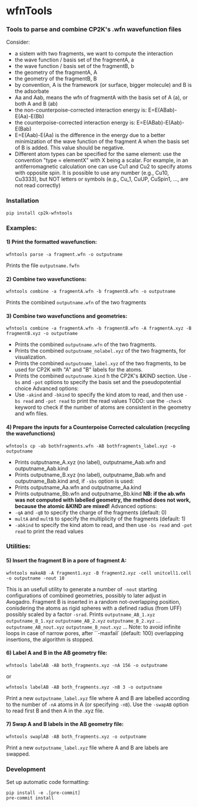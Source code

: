 # wfnTools
### Tools to parse and combine CP2K's .wfn wavefunction files

Consider:
* a sistem with two fragments, we want to compute the interaction
* the wave function / basis set of the fragmentA, a
* the wave function / basis set of the fragmentB, b
* the geometry of the fragmentA, A
* the geometry of the fragmentB, B
* by convention, A is the framework (or surface, bigger molecule) and B is the adsorbate
* Aa and Aab, means the wfn of fragmentA with the basis set of A (a), or both A and B (ab)
* the non-counterpoise-corrected interaction energy is: E=E(ABab)-E(Aa)-E(Bb)
* the counterpoise-corrected interaction energy is: E=E(ABab)-E(Aab)-E(Bab)
* E=E(Aab)-E(Aa) is the difference in the energy due to a better minimization of the wave function of the fragment A when the basis set of B is added. This value should be negative.
* Different atom types can be specified for the same element: use the convention "type = elementX" with X being a scalar. For example, in an antiferromagnetic calculation one can use Cu1 and Cu2 to specify atoms with opposite spin. It is possible to use any number (e.g., Cu10, Cu3333), but NOT letters or symbols (e.g., Cu_1, CuUP, CuSpin1, ..., are not read correctly)

### Installation

```
pip install cp2k-wfntools
```

### Examples:
#### 1) Print the formatted wavefunction:
```
wfntools parse -a fragment.wfn -o outputname
```
Prints the file `outputname.fwfn`

#### 2) Combine two wavefunctions:
```
wfntools combine -a fragmentA.wfn -b fragmentB.wfn -o outputname
```
Prints the combined `outputname.wfn` of the two fragments

#### 3) Combine two wavefunctions and geometries:
```
wfntools combine -a fragmentA.wfn -b fragmentB.wfn -A fragmentA.xyz -B fragmentB.xyz -o outputname
```
* Prints the combined `outputname.wfn` of the two fragments.
* Prints the combined `outputname_nolabel.xyz` of the two fragments, for visualization.
* Prints the combined `outputname_label.xyz` of the two fragments, to be used for CP2K with "A" and "B" labels for the atoms.
* Prints the combined `outputname.kind` h the CP2K's &KIND section. Use `-bs` and `-pot` options to specify the basis set and the pseudopotential choice 
Advanced options:
* Use `-akind` and `-bkind` to specify the kind atom to read, and then use `-bs read` and `-pot read` to print the read values 
TODO: use the `-check` keyword to check if the number of atoms are consistent in the geometry and wfn files.

#### 4) Prepare the inputs for a Counterpoise Corrected calculation (recycling the wavefunctions)
```
wfntools cp -ab bothfragments.wfn -AB bothfragments_label.xyz -o outputname
```
* Prints outputname_A.xyz (no label), outputname_Aab.wfn and outputname_Aab.kind
* Prints outputname_B.xyz (no label), outputname_Bab.wfn and outputname_Bab.kind
and, if `-sbs` option is used:
* Prints outputname_Aa.wfn and outputname_Aa.kind
* Prints outputname_Bb.wfn and outputname_Bb.kind
**NB: if the ab.wfn was not computed with labelled geometry, the method does not work, because the atomic &KIND are mixed!**
Advanced options:
* `-qA` and `-qB` to specify the charge of the fragments (default: 0)
* `multA` and `multB` to specify the multiplicity of the fragments (default: 1)
* `-abkind` to specify the kind atom to read, and then use `-bs read` and `-pot read` to print the read values

### Utilities:

#### 5) Insert the fragment B in a pore of fragment A:
```
wfntools makeAB -A fragment1.xyz -B fragment2.xyz -cell unitcell1.cell -o outputname -nout 10
```
This is an usefull utility to generate a number of `-nout` starting configurations of combined geometries, possibly to later adjust in Avogadro. Fragment B is inserted in a random not-overlapping position, conisdering the atoms as rigid spheres with a defined radius (from UFF) possibly scaled by a factor `-srad`.
Prints `outputname_AB_1.xyz` `outputname_B_1.xyz` `outputname_AB_2.xyz` `outputname_B_2.xyz` ... `outputname_AB_nout.xyz` `outputname_B_nout.xyz` ...
Note: to avoid infinite loops in case of narrow pores, after ``-maxfail` (default: 100) overlapping insertions, the algorithm is stopped.

#### 6) Label A and B in the AB geometry file:
```
wfntools labelAB -AB both_fragments.xyz -nA 156 -o outputname
```
or
```
wfntools labelAB -AB both_fragments.xyz -nB 3 -o outputname
```
 Print a new `outputname_label.xyz` file where A and B are labelled according to the number of `-nA` atoms in A (or specifying `-nB`). Use the `-swapAB` option to read first B and then A in the .xyz file.

#### 7) Swap A and B labels in the AB geometry file:
```
wfntools swaplAB -AB both_fragments.xyz -o outputname
```
Print a new `outputname_label.xyz` file where A and B are labels are swapped.

### Development

Set up automatic code formatting:
```
pip install -e .[pre-commit]
pre-commit install
```
